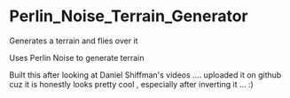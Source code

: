 # Perlin_Noise_Terrain_Generator
Generates a terrain and flies over it

Uses Perlin Noise to generate terrain

Built this after looking at Daniel Shiffman's videos .... uploaded it on github cuz it is honestly looks pretty cool , especially after inverting it ... :)
